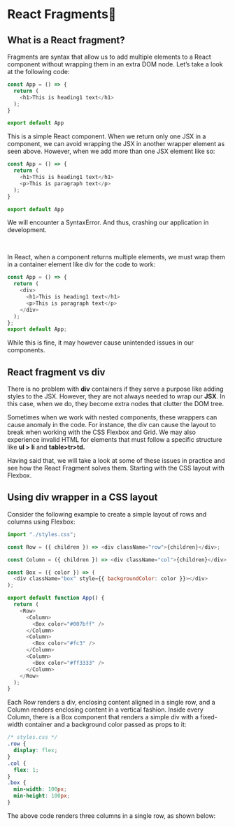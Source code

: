 # React Fragments📌

## What is a React fragment?

Fragments are syntax that allow us to add multiple elements to a React component without wrapping them in an extra DOM node.
Let’s take a look at the following code:

```javascript
const App = () => {
  return (
    <h1>This is heading1 text</h1>
  );
}

export default App
```

This is a simple React component. When we return only one JSX in a component, we can avoid wrapping the JSX in another wrapper element as seen above. However, when we add more than one JSX element like so:

```javascript
const App = () => {
  return (
    <h1>This is heading1 text</h1>
    <p>This is paragraph text</p>
  );
}

export default App
```

We will encounter a SyntaxError. And thus, crashing our application in development.

<br>

In React, when a component returns multiple elements, we must wrap them in a container element like div for the code to work:
```javascript
const App = () => {
  return (
    <div>
      <h1>This is heading1 text</h1>
      <p>This is paragraph text</p>
    </div>
  );
};
export default App;
```
While this is fine, it may however cause unintended issues in our components.

## React fragment vs <b>div</b>

There is no problem with <b>div</b> containers if they serve a purpose like adding styles to the JSX. However, they are not always needed to wrap our <b>JSX</b>. In this case, when we do, they become extra nodes that clutter the DOM tree.


Sometimes when we work with nested components, these wrappers can cause anomaly in the code. For instance, the div can cause the layout to break when working with the CSS Flexbox and Grid. We may also experience invalid HTML for elements that must follow a specific structure like <b>ul > li</b> and <b>table>tr>td.</b>


Having said that, we will take a look at some of these issues in practice and see how the React Fragment solves them. Starting with the CSS layout with Flexbox.

## Using div wrapper in a <b>CSS</b> layout

Consider the following example to create a simple layout of rows and columns using Flexbox:

```javascript
import "./styles.css";

const Row = ({ children }) => <div className="row">{children}</div>;

const Column = ({ children }) => <div className="col">{children}</div>;

const Box = ({ color }) => (
  <div className="box" style={{ backgroundColor: color }}></div>
);

export default function App() {
  return (
    <Row>
      <Column>
        <Box color="#007bff" />
      </Column>
      <Column>
        <Box color="#fc3" />
      </Column>
      <Column>
        <Box color="#ff3333" />
      </Column>
    </Row>
  );
}
```

Each Row renders a div, enclosing content aligned in a single row, and a Column renders enclosing content in a vertical fashion. Inside every Column, there is a Box component that renders a simple div with a fixed-width container and a background color passed as props to it:

```css
/* styles.css */
.row {
  display: flex;
}
.col {
  flex: 1;
}
.box {
  min-width: 100px;
  min-height: 100px;
}
```
The above code renders three columns in a single row, as shown below:

